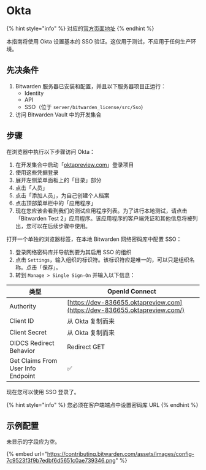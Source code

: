 # Okta

{% hint style="info" %}
对应的[官方页面地址](https://contributing.bitwarden.com/getting-started/server/sso/okta)
{% endhint %}

本指南将使用 Okta 设置基本的 SSO 验证。这仅用于测试，不应用于任何生产环境。

## 先决条件 <a href="#prerequisites" id="prerequisites"></a>

1. Bitwarden 服务器已安装和配置，并且以下服务器项目正运行：
   * Identity
   * API
   * SSO（位于 `server/bitwarden_license/src/Sso`)
2. 访问 Bitwarden Vault 中的开发集合

## 步骤 <a href="#steps" id="steps"></a>

在浏览器中执行以下步骤访问 Okta：

1. 在开发集合中启动「[oktapreview.com](http://oktapreview.com/)」登录项目
2. 使用这些凭据登录
3. 展开左侧菜单面板上的「目录」部分
4. 点击「人员」
5. 点击「添加人员」，为自己创建个人档案
6. 点击顶部菜单栏中的「应用程序」
7. 现在您应该会看到我们的测试应用程序列表。为了进行本地测试，请点击「Bitwarden Test 2」应用程序。该应用程序的客户端凭证和其他信息将被列出，您可以在后续步骤中使用。

打开一个单独的浏览器标签，在本地 Bitwarden 网络密码库中配置 SSO：

1. 登录网络密码库并导航到要为其启用 SSO 的组织
2. 点击 `Settings`，输入组织的标识符。该标识符应是唯一的，可以只是组织名称。点击「保存」。
3. 转到 `Manage > Single Sign-On` 并输入以下信息：

| 类型                                 | OpenId Connect                                                            |
| ---------------------------------- | ------------------------------------------------------------------------- |
| Authority                          | [https://dev-836655.oktapreview.com](https://dev-836655.oktapreview.com/) |
| Client ID                          | 从 Okta 复制而来                                                               |
| Client Secret                      | 从 Okta 复制而来                                                               |
| OIDCS Redirect Behavior            | Redirect GET                                                              |
| Get Claims From User Info Endpoint | ✅                                                                         |

现在您可以使用 SSO 登录了。

{% hint style="info" %}
您必须在客户端端点中设置密码库 URL
{% endhint %}

## 示例配置 <a href="#example-configuration" id="example-configuration"></a>

未显示的字段应为空。

{% embed url="https://contributing.bitwarden.com/assets/images/config-7c9523f3f9b7edbf6d5651c0ae739346.png" %}
